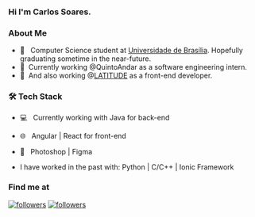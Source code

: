<h3> Hi I'm Carlos Soares. 

<h3> About Me </h3>
  
- 📕 &nbsp; Computer Science student at [Universidade de Brasília](https://www.unb.br/). Hopefully graduating sometime in the near-future.
- 🔭 &nbsp;Currently working  @QuintoAndar as a software engineering intern. 
- 🔭 &nbsp;And also working  @[LATITUDE](https://www.latitude.unb.br/) as a front-end developer. 
 
<h3>🛠 Tech Stack</h3>

  - 💻 &nbsp; Currently working with Java for back-end

  - 🌐 &nbsp; Angular | React for front-end 

  - 🎨 &nbsp;  Photoshop | Figma

  - I have worked in the past with: Python | C/C++ | Ionic Framework


<h3> Find me at </h3>

<p>
  <a href="https://www.linkedin.com/in/carlosgsoares/"><img alt="followers" title="Linkedin" src="https://img.shields.io/badge/LinkedIn-0077B5?style=for-the-badge&logo=linkedin&logoColor=white"/></a>
  <a href="https://github.com/gabuvns"><img alt="followers" title="Follow me on Github" src="https://img.shields.io/github/followers/carolestrella?color=236ad3&style=for-the-badge&logo=github&label=Follow"/></a>
</p>
